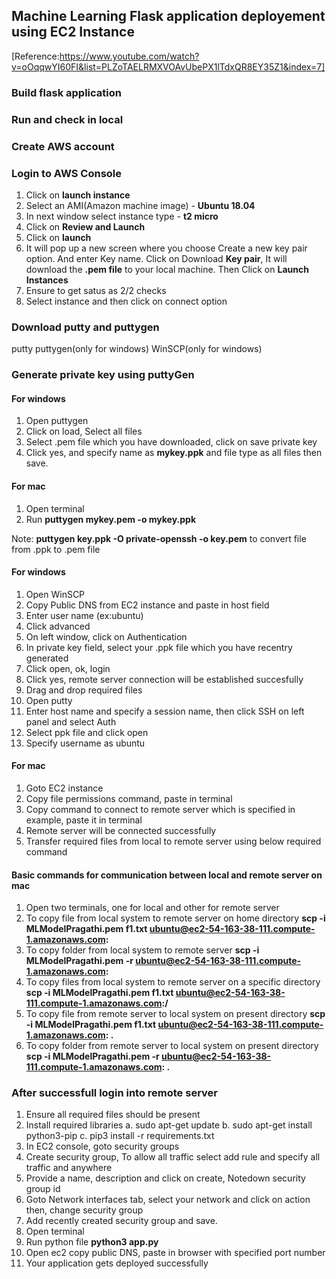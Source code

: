 ## Machine Learning Flask application deployement using EC2 Instance
[Reference:https://www.youtube.com/watch?v=oOqqwYI60FI&list=PLZoTAELRMXVOAvUbePX1lTdxQR8EY35Z1&index=7]
### Build flask application

### Run and check in local

### Create AWS account

### Login to AWS Console
1. Click on **launch instance**
2. Select an AMI(Amazon machine image) - **Ubuntu 18.04**
3. In next window select instance type - **t2 micro**
4. Click on **Review and Launch** 
5. Click on **launch**
6. It will pop up a new screen where you choose Create a new key pair option.
And enter Key name.
Click on Download **Key pair**, It will download the **.pem file** to your local machine.
Then Click on **Launch Instances**
7. Ensure to get satus as 2/2 checks 
8. Select instance and then click on connect option 

### Download putty and puttygen 
 putty
 puttygen(only for windows)
 WinSCP(only for windows)

### Generate private key using puttyGen
#### For windows
1. Open puttygen
2. Click on load, Select all files
3. Select .pem file which you have downloaded, click on save private key
4. Click yes, and specify name as **mykey.ppk** and file type as all files then save.

#### For mac
1. Open terminal
2. Run **puttygen mykey.pem -o mykey.ppk**

Note: **puttygen key.ppk -O private-openssh -o key.pem** to convert file from .ppk to .pem file

#### For windows
1. Open WinSCP
2. Copy Public DNS from EC2 instance and paste in host field
3. Enter user name (ex:ubuntu)
5. Click advanced
6. On left window, click on Authentication
7. In private key field, select your .ppk file which you have recentry generated
8. Click open, ok, login
9. Click yes, remote server connection will be established succesfully
10. Drag and drop required files 
11. Open putty
12. Enter host name and specify a session name, then click SSH on left panel and select Auth
13. Select ppk file and click open
14. Specify username as ubuntu

#### For mac
1. Goto EC2 instance
2. Copy file permissions command, paste in terminal
3. Copy command to connect to remote server which is specified in example, paste it in terminal
4. Remote server will be connected successfully
3. Transfer required files from local to remote server using below required command
 

#### Basic commands for communication between local and remote server on mac 
1. Open two terminals, one for local and other for remote server
2. To copy file from local system to remote server on home directory 
**scp -i MLModelPragathi.pem f1.txt ubuntu@ec2-54-163-38-111.compute-1.amazonaws.com:**
3. To copy folder from local system to remote server 
**scp -i MLModelPragathi.pem -r <foldername> ubuntu@ec2-54-163-38-111.compute-1.amazonaws.com:**
4. To copy files from local system to remote server on a specific directory 
**scp -i MLModelPragathi.pem f1.txt ubuntu@ec2-54-163-38-111.compute-1.amazonaws.com:<dirname>/**
5. To copy file from remote server to local system on present directory 
**scp -i MLModelPragathi.pem f1.txt ubuntu@ec2-54-163-38-111.compute-1.amazonaws.com:<filename> .**
6. To copy folder from remote server to local system on present directory 
**scp -i MLModelPragathi.pem -r <foldername> ubuntu@ec2-54-163-38-111.compute-1.amazonaws.com:<foldername> .**

### After successfull login into remote server
1. Ensure all required files should be present
2. Install required libraries
    a. sudo apt-get update
    b. sudo apt-get install python3-pip
    c. pip3 install -r requirements.txt
3. In EC2 console, goto security groups 
4. Create security group, To allow all traffic select add rule and specify all traffic and anywhere
5. Provide a name, description and click on create, Notedown security group id
6. Goto Network interfaces tab, select your network and click on action then, change security group
7. Add recently created security group and save.
8. Open terminal
9. Run python file **python3 app.py**
10. Open ec2 copy public DNS, paste in browser with specified port number
11. Your application gets deployed successfully